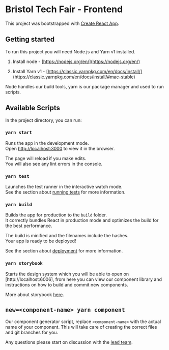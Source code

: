 # Bristol Tech Fair - Frontend

This project was bootstrapped with [Create React App](https://github.com/facebook/create-react-app).

## Getting started

To run this project you will need Node.js and Yarn v1 installed.

1. Install node - [https://nodejs.org/en/](https://nodejs.org/en/)

2. Install Yarn v1 - [https://classic.yarnpkg.com/en/docs/install/](https://classic.yarnpkg.com/en/docs/install/#mac-stable)

Node handles our build tools, yarn is our package manager and used to run scripts.

## Available Scripts

In the project directory, you can run:

### `yarn start`

Runs the app in the development mode.\
Open [http://localhost:3000](http://localhost:3000) to view it in the browser.

The page will reload if you make edits.\
You will also see any lint errors in the console.

### `yarn test`

Launches the test runner in the interactive watch mode.\
See the section about [running tests](https://facebook.github.io/create-react-app/docs/running-tests) for more information.

### `yarn build`

Builds the app for production to the `build` folder.\
It correctly bundles React in production mode and optimizes the build for the best performance.

The build is minified and the filenames include the hashes.\
Your app is ready to be deployed!

See the section about [deployment](https://facebook.github.io/create-react-app/docs/deployment) for more information.

### `yarn storybook`

Starts the design system which you will be able to open on [http://localhost:6006], from here you can view our component library and instructions on how to build and commit new components.

More about storybook [here](https://storybook.js.org/).

## `new=<component-name> yarn component`

Our component generator script, replace `<component-name>` with the actual name of your component. This will take care of creating the correct files and git branches for you.

Any questions please start on discussion with the [lead team](https://github.com/orgs/bristol-tech-fair/teams/lead-team).
